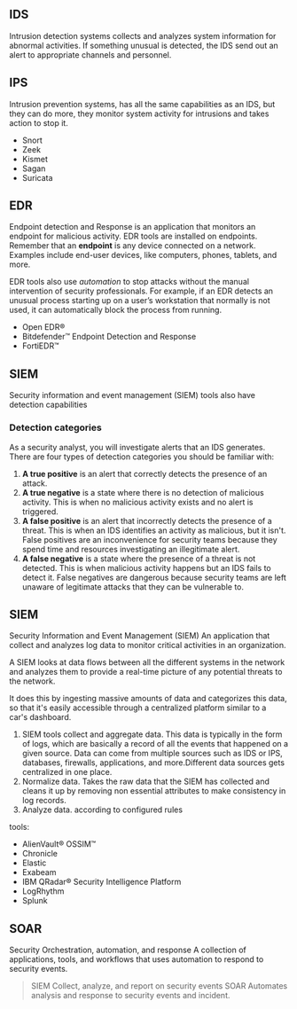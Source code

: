 
## IDS
Intrusion detection systems collects and analyzes system information for abnormal activities.
If something unusual is detected, the IDS send out an alert to appropriate channels and personnel.

## IPS
Intrusion prevention systems, has all the same capabilities as an IDS, but they can do more, they monitor system activity for intrusions and takes action to stop it.

- Snort
- Zeek
- Kismet
- Sagan
- Suricata

## EDR
Endpoint detection and Response is an application that monitors an endpoint for malicious activity. EDR tools are installed on endpoints. Remember that an **endpoint** is any device connected on a network. Examples include end-user devices, like computers, phones, tablets, and more.

EDR tools also use _automation_ to stop attacks without the manual intervention of security professionals. For example, if an EDR detects an unusual process starting up on a user’s workstation that normally is not used, it can automatically block the process from running.

- Open EDR®
- Bitdefender™ Endpoint Detection and Response
- FortiEDR™

## SIEM
Security information and event management (SIEM) tools also have detection capabilities

### **Detection categories**

As a security analyst, you will investigate alerts that an IDS generates. There are four types of detection categories you should be familiar with:

1. **A true positive** is an alert that correctly detects the presence of an attack.
2. **A true negative** is a state where there is no detection of malicious activity. This is when no malicious activity exists and no alert is triggered. 
3. **A false positive** is an alert that incorrectly detects the presence of a threat. This is when an IDS identifies an activity as malicious, but it isn't. False positives are an inconvenience for security teams because they spend time and resources investigating an illegitimate alert. 
4. **A false negative** is a state where the presence of a threat is not detected. This is when malicious activity happens but an IDS fails to detect it. False negatives are dangerous because security teams are left unaware of legitimate attacks that they can be vulnerable to.


## SIEM
Security Information and Event Management (SIEM)
An application that collect and analyzes log data to monitor critical activities in an organization.

A SIEM looks at data flows between all the different systems in the network and analyzes them to provide a real-time picture of any potential threats to the network. 

It does this by ingesting massive amounts of data and categorizes this data, so that it's easily accessible through a centralized platform similar to a car's dashboard. 

1. SIEM tools collect and aggregate data. This data is typically in the form of logs, which are basically a record of all the events that happened on a given source. Data can come from multiple sources such as IDS or IPS, databases, firewalls, applications, and more.Different data sources gets centralized in one place.
2. Normalize data. Takes the raw data that the SIEM has collected and cleans it up by removing non essential attributes to make consistency in log records.
3. Analyze data. according to configured rules

tools:
- AlienVault® OSSIM™
- Chronicle
- Elastic
- Exabeam
- IBM QRadar® Security Intelligence Platform
- LogRhythm
- Splunk


## SOAR
Security Orchestration, automation, and response
A collection of applications, tools, and workflows that uses automation to respond to security events.

> SIEM Collect, analyze, and report on security events
> SOAR Automates analysis and response to security events and incident.

